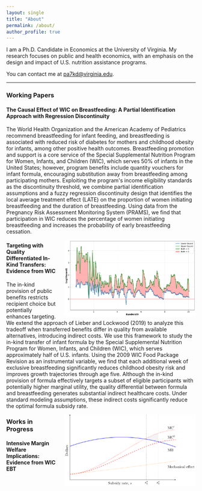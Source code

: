 ```yaml
---
layout: single
title: "About"
permalink: /about/
author_profile: true
---
```


I am a Ph.D. Candidate in Economics at the University of Virginia. My research focuses on public and health economics, with an emphasis on the design and impact of U.S. nutrition assistance programs. 

You can contact me at [pa7kd@virginia.edu](mailto:pa7kd@virginia.edu).

---

### Working Papers

#### **The Causal Effect of WIC on Breastfeeding: A Partial Identification Approach with Regression Discontinuity**
The World Health Organization and the American Academy of Pediatrics recommend breastfeeding for infant feeding, and breastfeeding is associated with reduced risk of diabetes for mothers and childhood obesity for infants, among other positive health outcomes. Breastfeeding promotion and support is a core service of the Special Supplemental Nutrition Program for Women, Infants, and Children (WIC), which serves 50\% of infants in the United States; however, program benefits include quantity vouchers for infant formula, encouraging substitution away from breastfeeding among participating mothers. Exploiting the program's income eligibility standards as the discontinuity threshold, we combine partial identification assumptions and a fuzzy regression discontinuity design that identifies the local average treatment effect (LATE) on the proportion of women initiating breastfeeding and the duration of breastfeeding. Using data from the Pregnancy Risk Assessment Monitoring System (PRAMS), we find that participation in WIC reduces the percentage of women initiating breastfeeding and increases the probability of early breastfeeding cessation.

<!-- Optional image: replace image.png with your graphic -->
<img src="../images/FIGURE_breastfeeding_duration_weeks_LATE_slope_1.00.png" alt="Breastfeeding Duration (Hazard): LATE Partial Identification Estimates" width="350" style="float: right; margin-left: 20px;" />

#### **Targeting with Quality Differentiated In-Kind Transfers: Evidence from WIC**
The in-kind provision of public benefits restricts recipient choice but potentially enhances targeting. We extend the approach of Lieber and Lockwood (2019) to analyze this tradeoff when transferred benefits differ in quality from available alternatives, introducing indirect costs. We use this framework to study the in-kind transfer of infant formula by the Special Supplemental Nutrition Program for Women, Infants, and Children (WIC), which serves approximately half of U.S. infants. Using the 2009 WIC Food Package Revision as an instrumental variable, we find that each additional week of exclusive breastfeeding significantly reduces childhood obesity risk and improves growth trajectories through age five. Although the in-kind provision of formula effectively targets a subset of eligible participants with potentially higher marginal utility, the quality differential between formula and breastfeeding generates substantial indirect healthcare costs. Under standard modeling assumptions, these indirect costs significantly reduce the optimal formula subsidy rate.

<!-- Optional image: replace image.png with your graphic -->
<img src="../images/costs_benefits_subsidy.png" alt="Costs and Benefits of a Subsidy with Quality Effects" width="350" style="float: right; margin-left: 20px; margin-bottom: 20px;" />


### Works in Progress

#### **Intensive Margin Welfare Implications: Evidence from WIC EBT**
